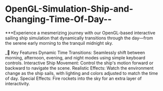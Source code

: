 # OpenGL-Simulation-Ship-and-Changing-Time-Of-Day--

***Experience a mesmerizing journey with our OpenGL-based interactive sailing ship simulation that dynamically transitions through the day—from the serene early morning to the tranquil midnight sky.

_🚀 Key Features
Dynamic Time Transitions: Seamlessly shift between morning, afternoon, evening, and night modes using simple keyboard controls.
Interactive Ship Movement: Control the ship's motion forward or backward to navigate the scene.
Realistic Effects: Watch the environment change as the ship sails, with lighting and colors adjusted to match the time of day.
Special Effects: Fire rockets into the sky for an extra layer of interactivity.
